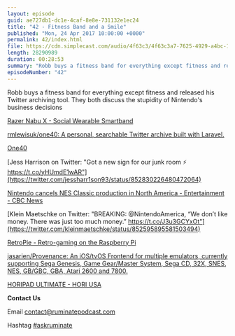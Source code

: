 ```yaml
---
layout: episode
guid: ae727db1-dc1e-4caf-8e8e-731132e1ec24
title: "42 - Fitness Band and a Smile"
published: "Mon, 24 Apr 2017 10:00:00 +0000"
permalink: 42/index.html
file: https://cdn.simplecast.com/audio/4f63c3/4f63c3a7-7625-4929-a4bc-1ef4cdcbca06/b2c33828-5c68-4d56-845b-63942be2275f/4ed75fcb_tc.mp3?aid=rss_feed&feed=7Rzwf7P6
length: 28290989
duration: 00:28:53
summary: "Robb buys a fitness band for everything except fitness and released his Twitter archiving tool. They both discuss the stupidity of Nintendo's business decisions"
episodeNumber: "42"
---
```


Robb buys a fitness band for everything except fitness and released his Twitter archiving tool. They both discuss the stupidity of Nintendo's business decisions

[Razer Nabu X - Social Wearable Smartband](https://www.razerzone.com/gb-en/nabu-x)

[rmlewisuk/one40: A personal, searchable Twitter archive built with Laravel.](https://github.com/rmlewisuk/one40)

[One40](http://tweets.rbbl.ws/)

[Jess Harrison on Twitter: "Got a new sign for our junk room ⚡️ https://t.co/yHUmdE1wAR"](https://twitter.com/jessharr1son93/status/852830226480472064)

[Nintendo cancels NES Classic production in North America - Entertainment - CBC News](http://www.cbc.ca/news/entertainment/nintendo-nes-classic-cancelled-1.4070179)

[Klein Maetschke on Twitter: "BREAKING: @NintendoAmerica, “We don’t like money. There was just too much money.” https://t.co/J3u3GCYxOt"](https://twitter.com/kleinmaetschke/status/852595895581503494)

[RetroPie - Retro-gaming on the Raspberry Pi](https://retropie.org.uk/)

[jasarien/Provenance: An iOS/tvOS Frontend for multiple emulators, currently supporting Sega Genesis, Game Gear/Master System, Sega CD, 32X, SNES, NES, GB/GBC, GBA, Atari 2600 and 7800.](https://github.com/jasarien/Provenance)

[HORIPAD ULTIMATE - HORI USA](http://stores.horiusa.com/horipad-ultimate/)

**Contact Us**

Email [contact@ruminatepodcast.com](mailto:contact@ruminatepodcast.com)

Hashtag [#askruminate](https://twitter.com/search?q=askruminate)

